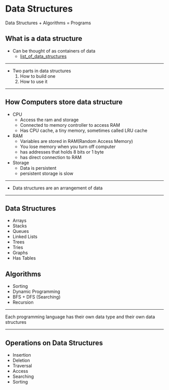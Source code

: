 # Data Structures

Data Structures + Algorithms = Programs

## What is a data structure

- Can be thought of as containers of data
  - [list_of_data_structures](https://en.wikipedia.org/wiki/List_of_data_structures)

---

- Two parts in data structures
  1. How to build one
  2. How to use it

---

## How Computers store data structure

- CPU
  - Access the ram and storage
  - Connected to memory controller to access RAM
  - Has CPU cache, a tiny memory, sometimes called LRU cache
- RAM
  - Variables are stored in RAM(Random Access Memory)
  - You lose memory when you turn off computer
  - has addresses that holds 8 bits or 1 byte
  - has direct connection to RAM
- Storage
  - Data is persistent
  - persistent storage is slow

---

- Data structures are an arrangement of data

---

## Data Structures

- Arrays
- Stacks
- Queues
- Linked Lists
- Trees
- Tries
- Graphs
- Has Tables

## Algorithms

- Sorting
- Dynamic Programming
- BFS + DFS (Searching)
- Recursion

---

Each programming language has their own data type and their own data structures

---

## Operations on Data Structures

- Insertion
- Deletion
- Traversal
- Access
- Searching
- Sorting
